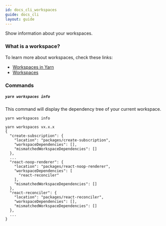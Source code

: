 ```yaml
---
id: docs_cli_workspaces
guide: docs_cli
layout: guide
---
```


<p class="lead">Show information about your workspaces.</p>

### What is a workspace? <a class="toc" id="toc-what-is-a-workspace" href="#toc-what-is-a-workspace"></a>

To learn more about workspaces, check these links:

* [Workspaces in Yarn]({{url_base}}/blog/2017/08/02/introducing-workspaces)
* [Workspaces]({{url_base}}/docs/workspaces)

### Commands <a class="toc" id="toc-commands" href="#toc-commands"></a>

##### `yarn workspaces info` <a class="toc" id="toc-yarn-workspaces-info" href="#toc-yarn-workspaces-info"></a>

This command will display the dependency tree of your current workspace.

```sh
yarn workspaces info
```

```
yarn workspaces vx.x.x
{
  "create-subscription": {
    "location": "packages/create-subscription",
    "workspaceDependencies": [],
    "mismatchedWorkspaceDependencies": []
  },
  ...
  "react-noop-renderer": {
    "location": "packages/react-noop-renderer",
    "workspaceDependencies": [
      "react-reconciler"
    ],
    "mismatchedWorkspaceDependencies": []
  },
  "react-reconciler": {
    "location": "packages/react-reconciler",
    "workspaceDependencies": [],
    "mismatchedWorkspaceDependencies": []
  },
  ...
}
```
